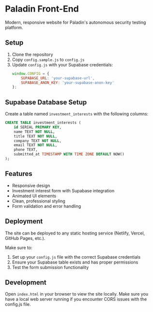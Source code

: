 # Paladin Front-End

Modern, responsive website for Paladin's autonomous security testing platform.

## Setup

1. Clone the repository
2. Copy `config.sample.js` to `config.js`
3. Update `config.js` with your Supabase credentials:
   ```javascript
   window.CONFIG = {
       SUPABASE_URL: 'your-supabase-url',
       SUPABASE_ANON_KEY: 'your-supabase-anon-key'
   };
   ```

## Supabase Database Setup

Create a table named `investment_interests` with the following columns:

```sql
CREATE TABLE investment_interests (
    id SERIAL PRIMARY KEY,
    name TEXT NOT NULL,
    title TEXT NOT NULL,
    company TEXT NOT NULL,
    email TEXT NOT NULL,
    phone TEXT,
    submitted_at TIMESTAMP WITH TIME ZONE DEFAULT NOW()
);
```

## Features

- Responsive design
- Investment interest form with Supabase integration
- Animated UI elements
- Clean, professional styling
- Form validation and error handling

## Deployment

The site can be deployed to any static hosting service (Netlify, Vercel, GitHub Pages, etc.).

Make sure to:
1. Set up your `config.js` file with the correct Supabase credentials
2. Ensure your Supabase table exists and has proper permissions
3. Test the form submission functionality

## Development

Open `index.html` in your browser to view the site locally. Make sure you have a local web server running if you encounter CORS issues with the config.js file.
